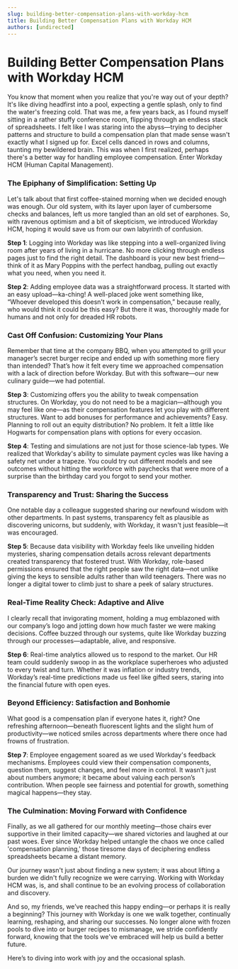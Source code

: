 ```yaml
---
slug: building-better-compensation-plans-with-workday-hcm
title: Building Better Compensation Plans with Workday HCM
authors: [undirected]
---
```



# Building Better Compensation Plans with Workday HCM

You know that moment when you realize that you're way out of your depth? It's like diving headfirst into a pool, expecting a gentle splash, only to find the water's freezing cold. That was me, a few years back, as I found myself sitting in a rather stuffy conference room, flipping through an endless stack of spreadsheets. I felt like I was staring into the abyss—trying to decipher patterns and structure to build a compensation plan that made sense wasn't exactly what I signed up for. Excel cells danced in rows and columns, taunting my bewildered brain. This was when I first realized, perhaps there's a better way for handling employee compensation. Enter Workday HCM (Human Capital Management).

### The Epiphany of Simplification: Setting Up

Let's talk about that first coffee-stained morning when we decided enough was enough. Our old system, with its layer upon layer of cumbersome checks and balances, left us more tangled than an old set of earphones. So, with ravenous optimism and a bit of skepticism, we introduced Workday HCM, hoping it would save us from our own labyrinth of confusion. 

**Step 1**: Logging into Workday was like stepping into a well-organized living room after years of living in a hurricane. No more clicking through endless pages just to find the right detail. The dashboard is your new best friend—think of it as Mary Poppins with the perfect handbag, pulling out exactly what you need, when you need it.

**Step 2**: Adding employee data was a straightforward process. It started with an easy upload—ka-ching! A well-placed joke went something like, “Whoever developed this doesn’t work in compensation,” because really, who would think it could be this easy? But there it was, thoroughly made for humans and not only for dreaded HR robots.

### Cast Off Confusion: Customizing Your Plans

Remember that time at the company BBQ, when you attempted to grill your manager’s secret burger recipe and ended up with something more fiery than intended? That’s how it felt every time we approached compensation with a lack of direction before Workday. But with this software—our new culinary guide—we had potential.

**Step 3**: Customizing offers you the ability to tweak compensation structures. On Workday, you do not need to be a magician—although you may feel like one—as their compensation features let you play with different structures. Want to add bonuses for performance and achievements? Easy. Planning to roll out an equity distribution? No problem. It felt a little like Hogwarts for compensation plans with options for every occasion.

**Step 4**: Testing and simulations are not just for those science-lab types. We realized that Workday's ability to simulate payment cycles was like having a safety net under a trapeze. You could try out different models and see outcomes without hitting the workforce with paychecks that were more of a surprise than the birthday card you forgot to send your mother.

### Transparency and Trust: Sharing the Success

One notable day a colleague suggested sharing our newfound wisdom with other departments. In past systems, transparency felt as plausible as discovering unicorns, but suddenly, with Workday, it wasn't just feasible—it was encouraged.

**Step 5**: Because data visibility with Workday feels like unveiling hidden mysteries, sharing compensation details across relevant departments created transparency that fostered trust. With Workday, role-based permissions ensured that the right people saw the right data—not unlike giving the keys to sensible adults rather than wild teenagers. There was no longer a digital tower to climb just to share a peek of salary structures. 

### Real-Time Reality Check: Adaptive and Alive

I clearly recall that invigorating moment, holding a mug emblazoned with our company’s logo and jotting down how much faster we were making decisions. Coffee buzzed through our systems, quite like Workday buzzing through our processes—adaptable, alive, and responsive.

**Step 6**: Real-time analytics allowed us to respond to the market. Our HR team could suddenly swoop in as the workplace superheroes who adjusted to every twist and turn. Whether it was inflation or industry trends, Workday’s real-time predictions made us feel like gifted seers, staring into the financial future with open eyes. 

### Beyond Efficiency: Satisfaction and Bonhomie

What good is a compensation plan if everyone hates it, right? One refreshing afternoon—beneath fluorescent lights and the slight hum of productivity—we noticed smiles across departments where there once had frowns of frustration.

**Step 7**: Employee engagement soared as we used Workday's feedback mechanisms. Employees could view their compensation components, question them, suggest changes, and feel more in control. It wasn’t just about numbers anymore; it became about valuing each person’s contribution. When people see fairness and potential for growth, something magical happens—they stay. 

### The Culmination: Moving Forward with Confidence

Finally, as we all gathered for our monthly meeting—those chairs ever supportive in their limited capacity—we shared victories and laughed at our past woes. Ever since Workday helped untangle the chaos we once called 'compensation planning,' those tiresome days of deciphering endless spreadsheets became a distant memory. 

Our journey wasn't just about finding a new system; it was about lifting a burden we didn't fully recognize we were carrying. Working with Workday HCM was, is, and shall continue to be an evolving process of collaboration and discovery.

And so, my friends, we’ve reached this happy ending—or perhaps it is really a beginning? This journey with Workday is one we walk together, continually learning, reshaping, and sharing our successes. No longer alone with frozen pools to dive into or burger recipes to mismanage, we stride confidently forward, knowing that the tools we've embraced will help us build a better future.

Here’s to diving into work with joy and the occasional splash.